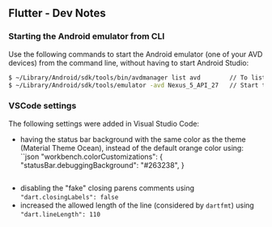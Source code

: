 ## Flutter - Dev Notes

### Starting the Android emulator from CLI

Use the following commands to start the Android emulator (one of your AVD devices) from the command line, without having to start Android Studio:

```bash
$ ~/Library/Android/sdk/tools/bin/avdmanager list avd        // To list the existing virtual devices.
$ ~/Library/Android/sdk/tools/emulator -avd Nexus_5_API_27   // Start the device having that name.
```

### VSCode settings

The following settings were added in Visual Studio Code:
- having the status bar background with the same color as the theme (Material Theme Ocean), instead of the default orange color using:
  ``json
  "workbench.colorCustomizations": {
    "statusBar.debuggingBackground": "#263238",
  }
  ```
- disabling the "fake" closing parens comments using `"dart.closingLabels": false`
- increased the allowed length of the line (considered by `dartfmt`) using `"dart.lineLength": 110`

